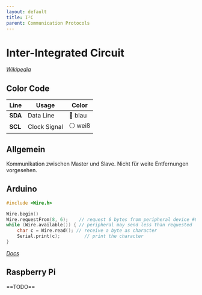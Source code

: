 ```yaml
---
layout: default
title: I²C
parent: Communication Protocols
---
```


# Inter-Integrated Circuit

*[Wikipedia](https://de.wikipedia.org/wiki/I%C2%B2C)*

## Color Code

| Line | Usage        | Color |
| ------- | ------------ | ----- |
| **SDA** | Data Line    | 🔵 blau  |
| **SCL** | Clock Signal | ⚪ weiß  |

## Allgemein

Kommunikation zwischen Master und Slave. Nicht für weite Entfernungen vorgesehen.

## Arduino

```c++
#include <Wire.h>

Wire.begin()
Wire.requestFrom(8, 6);    // request 6 bytes from peripheral device #8
while (Wire.available()) { // peripheral may send less than requested
    char c = Wire.read(); // receive a byte as character
    Serial.print(c);         // print the character
}
```

*[Docs](https://docs.arduino.cc/learn/communication/wire)*

## Raspberry Pi

==TODO==